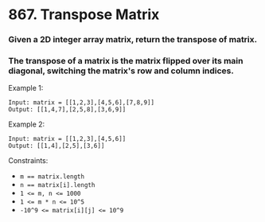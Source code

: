 # 867. Transpose Matrix
### Given a 2D integer array matrix, return the transpose of matrix.
### The transpose of a matrix is the matrix flipped over its main diagonal, switching the matrix's row and column indices.





Example 1:
```
Input: matrix = [[1,2,3],[4,5,6],[7,8,9]]
Output: [[1,4,7],[2,5,8],[3,6,9]]
```

Example 2:
```
Input: matrix = [[1,2,3],[4,5,6]]
Output: [[1,4],[2,5],[3,6]]
```

Constraints:

* `m == matrix.length`
* `n == matrix[i].length`
* `1 <= m, n <= 1000`
* `1 <= m * n <= 10^5`
* `-10^9 <= matrix[i][j] <= 10^9`